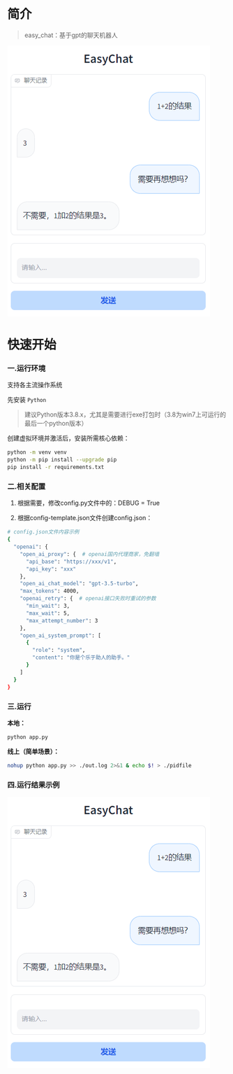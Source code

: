 # 简介

> easy_chat：基于gpt的聊天机器人

![](example.png)

# 快速开始


### 一.运行环境

支持各主流操作系统

先安装 `Python`
> 建议Python版本3.8.x，尤其是需要进行exe打包时（3.8为win7上可运行的最后一个python版本）

创建虚拟环境并激活后，安装所需核心依赖：

```bash
python -m venv venv
python -m pip install --upgrade pip
pip install -r requirements.txt
```

### 二.相关配置
1. 根据需要，修改config.py文件中的：DEBUG = True

2. 根据config-template.json文件创建config.json：

```bash
# config.json文件内容示例
{
  "openai": {
    "open_ai_proxy": {  # openai国内代理商家，免翻墙
      "api_base": "https://xxx/v1",
      "api_key": "xxx"
    },
    "open_ai_chat_model": "gpt-3.5-turbo",
    "max_tokens": 4000,
    "openai_retry": {  # openai接口失败时重试的参数
      "min_wait": 3,
      "max_wait": 5,
      "max_attempt_number": 3
    },
    "open_ai_system_prompt": [
      {
        "role": "system",
        "content": "你是个乐于助人的助手。"
      }
    ]
  }
}
```

### 三.运行
**本地：**
```bash
python app.py
```
**线上（简单场景）：** 
```bash
nohup python app.py >> ./out.log 2>&1 & echo $! > ./pidfile
```
### 四.运行结果示例
![](example.png)
